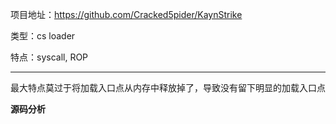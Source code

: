 项目地址：https://github.com/Cracked5pider/KaynStrike

类型：cs loader

特点：syscall, ROP

-----

最大特点莫过于将加载入口点从内存中释放掉了，导致没有留下明显的加载入口点

**源码分析**


